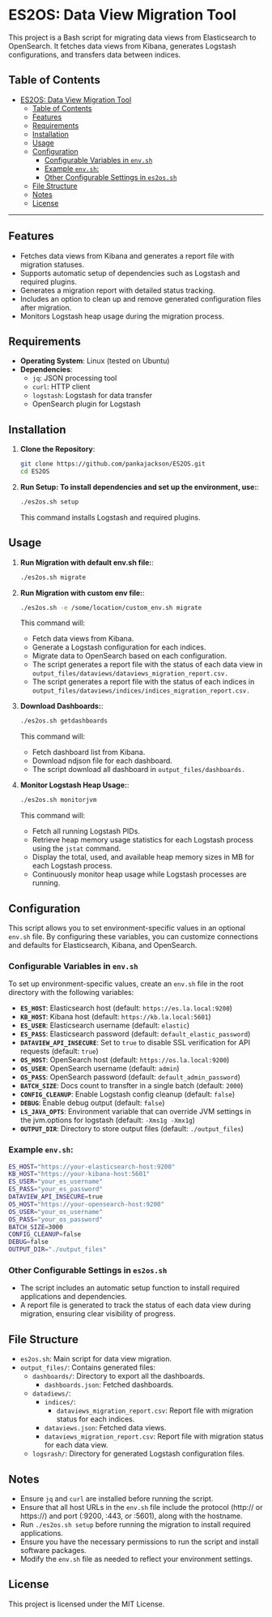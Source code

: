 # ES2OS: Data View Migration Tool

This project is a Bash script for migrating data views from Elasticsearch to OpenSearch. It fetches data views from Kibana, generates Logstash configurations, and transfers data between indices.

## Table of Contents

- [ES2OS: Data View Migration Tool](#es2os-data-view-migration-tool)
  - [Table of Contents](#table-of-contents)
  - [Features](#features)
  - [Requirements](#requirements)
  - [Installation](#installation)
  - [Usage](#usage)
  - [Configuration](#configuration)
    - [Configurable Variables in `env.sh`](#configurable-variables-in-envsh)
    - [Example `env.sh`:](#example-envsh)
    - [Other Configurable Settings in `es2os.sh`](#other-configurable-settings-in-es2ossh)
  - [File Structure](#file-structure)
  - [Notes](#notes)
  - [License](#license)

---

## Features

- Fetches data views from Kibana and generates a report file with migration statuses.
- Supports automatic setup of dependencies such as Logstash and required plugins.
- Generates a migration report with detailed status tracking.
- Includes an option to clean up and remove generated configuration files after migration.
- Monitors Logstash heap usage during the migration process.

## Requirements

- **Operating System**: Linux (tested on Ubuntu)
- **Dependencies**:
  - `jq`: JSON processing tool
  - `curl`: HTTP client
  - `logstash`: Logstash for data transfer
  - OpenSearch plugin for Logstash

## Installation

1. **Clone the Repository**:

   ```bash
   git clone https://github.com/pankajackson/ES2OS.git
   cd ES2OS
   ```

2. **Run Setup: To install dependencies and set up the environment, use:**:

   ```bash
   ./es2os.sh setup
   ```

   This command installs Logstash and required plugins.

## Usage

1. **Run Migration with default env.sh file:**:

   ```bash
   ./es2os.sh migrate
   ```

2. **Run Migration with custom env file:**:

   ```bash
   ./es2os.sh -e /some/location/custom_env.sh migrate
   ```

   This command will:

   - Fetch data views from Kibana.
   - Generate a Logstash configuration for each indices.
   - Migrate data to OpenSearch based on each configuration.
   - The script generates a report file with the status of each data view in `output_files/dataviews/dataviews_migration_report.csv.`
   - The script generates a report file with the status of each indices in `output_files/dataviews/indices/indices_migration_report.csv.`

3. **Download Dashboards:**:

   ```bash
   ./es2os.sh getdashboards
   ```

   This command will:

   - Fetch dashboard list from Kibana.
   - Download ndjson file for each dashboard.
   - The script download all dashboard in `output_files/dashboards.`

4. **Monitor Logstash Heap Usage:**:

   ```bash
   ./es2os.sh monitorjvm
   ```

   This command will:

   - Fetch all running Logstash PIDs.
   - Retrieve heap memory usage statistics for each Logstash process using the `jstat` command.
   - Display the total, used, and available heap memory sizes in MB for each Logstash process.
   - Continuously monitor heap usage while Logstash processes are running.

## Configuration

This script allows you to set environment-specific values in an optional `env.sh` file. By configuring these variables, you can customize connections and defaults for Elasticsearch, Kibana, and OpenSearch.

### Configurable Variables in `env.sh`

To set up environment-specific values, create an `env.sh` file in the root directory with the following variables:

- **`ES_HOST`**: Elasticsearch host (default: `https://es.la.local:9200`)
- **`KB_HOST`**: Kibana host (default: `https://kb.la.local:5601`)
- **`ES_USER`**: Elasticsearch username (default: `elastic`)
- **`ES_PASS`**: Elasticsearch password (default: `default_elastic_password`)
- **`DATAVIEW_API_INSECURE`**: Set to `true` to disable SSL verification for API requests (default: `true`)
- **`OS_HOST`**: OpenSearch host (default: `https://os.la.local:9200`)
- **`OS_USER`**: OpenSearch username (default: `admin`)
- **`OS_PASS`**: OpenSearch password (default: `default_admin_password`)
- **`BATCH_SIZE`**: Docs count to transfter in a single batch (default: `2000`)
- **`CONFIG_CLEANUP`**: Enable Logstash config cleanup (default: `false`)
- **`DEBUG`**: Enable debug output (default: `false`)
- **`LS_JAVA_OPTS`**: Environment variable that can override JVM settings in the jvm.options for logstash (default: `-Xms1g -Xmx1g`)
- **`OUTPUT_DIR`**: Directory to store output files (default: `./output_files`)

### Example `env.sh`:

```bash
ES_HOST="https://your-elasticsearch-host:9200"
KB_HOST="https://your-kibana-host:5601"
ES_USER="your_es_username"
ES_PASS="your_es_password"
DATAVIEW_API_INSECURE=true
OS_HOST="https://your-opensearch-host:9200"
OS_USER="your_os_username"
OS_PASS="your_os_password"
BATCH_SIZE=3000
CONFIG_CLEANUP=false
DEBUG=false
OUTPUT_DIR="./output_files"
```

### Other Configurable Settings in `es2os.sh`

- The script includes an automatic setup function to install required applications and dependencies.
- A report file is generated to track the status of each data view during migration, ensuring clear visibility of progress.

## File Structure

- `es2os.sh`: Main script for data view migration.
- `output_files/`: Contains generated files:
  - `dashboards/`: Directory to export all the dashboards.
    - `dashboards.json`: Fetched dashboards.
  - `datadiews/`:
    - `indices/`:
      - `dataviews_migration_report.csv`: Report file with migration status for each indices.
    - `dataviews.json`: Fetched data views.
    - `dataviews_migration_report.csv`: Report file with migration status for each data view.
  - `logsrash/`: Directory for generated Logstash configuration files.

## Notes

- Ensure `jq` and `curl` are installed before running the script.
- Ensure that all host URLs in the `env.sh` file include the protocol (http:// or https://) and port (:9200, :443, or :5601), along with the hostname.
- Run `./es2os.sh setup` before running the migration to install required applications.
- Ensure you have the necessary permissions to run the script and install software packages.
- Modify the `env.sh` file as needed to reflect your environment settings.

## License

This project is licensed under the MIT License.
